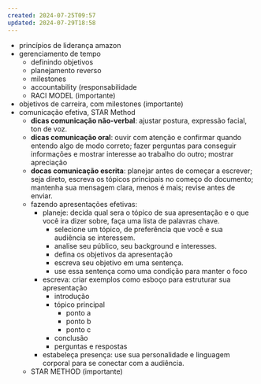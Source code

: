 ```yaml
---
created: 2024-07-25T09:57
updated: 2024-07-29T18:58
---
```

- princípios de liderança amazon
- gerenciamento de tempo
	- definindo objetivos
	- planejamento reverso
	- milestones
	- accountability (responsabilidade
	- RACI MODEL (importante)
- objetivos de carreira, com milestones (importante)
- comunicação efetiva, STAR Method
	- **dicas comunicação não-verbal**: ajustar postura, expressão facial, ton de voz.
	- **dicas comunicação oral**: ouvir com atenção e confirmar quando entendo algo de modo correto; fazer perguntas para conseguir informações e mostrar interesse ao trabalho do outro; mostrar apreciação
	- **docas comunicação escrita**: planejar antes de começar a escrever; seja direto, escreva os tópicos principais no começo do documento; mantenha sua mensagem clara, menos é mais; revise antes de enviar.
	- fazendo apresentações efetivas: 
		- planeje: decida qual sera o tópico de sua apresentação e o que você ira dizer sobre, faça uma lista de palavras chave.
			- selecione um tópico, de preferência que você e sua audiência se interessem.
			- analise seu público, seu background e interesses.
			- defina os objetivos da apresentação
			- escreva seu objetivo em uma sentença.
			- use essa sentença como uma condição para manter o foco
		- escreva: criar exemplos como esboço para estruturar sua apresentação
			- introdução
			- tópico principal
				- ponto a
				- ponto b
				- ponto c
			- conclusão
			- perguntas e respostas
		- estabeleça presença: use sua personalidade e linguagem corporal para se conectar com a audiência.
	- STAR METHOD (importante)